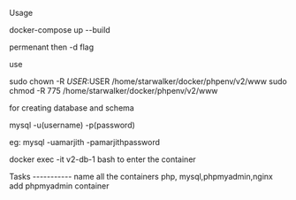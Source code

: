Usage


docker-compose up --build

permenant then -d flag


use 

sudo chown -R $USER:$USER /home/starwalker/docker/phpenv/v2/www
sudo chmod -R 775 /home/starwalker/docker/phpenv/v2/www


for creating database and schema


mysql -u(username) -p(password)

eg: mysql -uamarjith -pamarjithpassword

docker exec -it v2-db-1 bash to enter the container

Tasks -----------
name all the containers php, mysql,phpmyadmin,nginx
add phpmyadmin container
